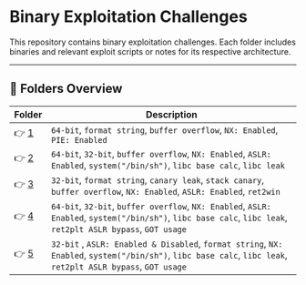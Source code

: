﻿# Binary Exploitation Challenges

This repository contains binary exploitation challenges.
Each folder includes binaries and relevant exploit scripts or notes for its respective architecture.

---

## 📁 Folders Overview

| Folder      | Description                                                                                                                                                   |
| ----------- | ------------------------------------------------------------------------------------------------------------------------------------------------------------- |
| 👉 [1](./1/) | `64-bit`, `format string`, `buffer overflow`, `NX: Enabled`, `PIE: Enabled`                                                                                   |
| 👉 [2](./2/) | `64-bit`, `32-bit`, `buffer overflow`, `NX: Enabled`, `ASLR: Enabled`, `system("/bin/sh")`, `libc base calc`, `libc leak`                                     |
| 👉 [3](./3/) | `32-bit`, `format string`, `canary leak`, `stack canary`, `buffer overflow`, `NX: Enabled`, `ASLR: Enabled`, `ret2win`                                        |
| 👉 [4](./4/) | `64-bit`, `32-bit`, `buffer overflow`, `NX: Enabled`, `ASLR: Enabled`, `system("/bin/sh")`, `libc base calc`, `libc leak`, `ret2plt ASLR bypass`, `GOT usage` |
| 👉 [5](./5/) | `32-bit` , `ASLR: Enabled & Disabled`, `format string`, `NX: Enabled`, `system("/bin/sh")`, `libc base calc`, `libc leak`, `ret2plt ASLR bypass`, `GOT usage` |

